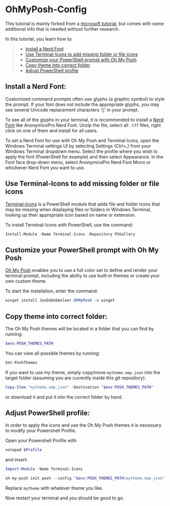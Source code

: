 # OhMyPosh-Config

This tutorial is mainly forked from a [microsoft tutorial](https://learn.microsoft.com/en-us/windows/terminal/tutorials/custom-prompt-setup), but comes with some additional info that is needed without further research.

In this tutorial, you learn how to:

> * [Install a Nerd Font](#install-a-nerd-font)
> * [Use Terminal-Icons to add missing folder or file icons](#use-terminal-icons-to-add-missing-folder-or-file-icons)
> * [Customize your PowerShell prompt with Oh My Posh](#customize-your-powershell-prompt-with-oh-my-posh)
> * [Copy theme into correct folder](#copy-theme-into-correct-folder)
> * [Adjust PowerShell profile](#adjust-powershell-profile)

## Install a Nerd Font:
Customized command prompts often use glyphs (a graphic symbol) to style the prompt. If your font does not include the appropriate glyphs, you may see several Unicode replacement characters '▯' in your prompt.

To see all of the glyphs in your terminal, it is recommended to install a [Nerd Font](https://www.nerdfonts.com/font-downloads) like AnonymicePro Nerd Font. Unzip the file, select all `.tff` files, right click on one of them and install for all users.

To set a Nerd Font for use with Oh My Posh and Terminal Icons, open the Windows Terminal settings UI by selecting Settings (Ctrl+,) from your Windows Terminal dropdown menu. Select the profile where you wish to apply the font (PowerShell for example) and then select Appearance. In the Font face drop-down menu, select AnonymicePro Nerd Font Mono or whichever Nerd Font you want to use.


## Use Terminal-Icons to add missing folder or file icons
[Terminal-Icons](https://github.com/devblackops/Terminal-Icons) is a PowerShell module that adds file and folder icons that may be missing when displaying files or folders in Windows Terminal, looking up their appropriate icon based on name or extension.

To install Terminal-Icons with PowerShell, use the command:

```powershell
Install-Module -Name Terminal-Icons -Repository PSGallery
```

## Customize your PowerShell prompt with Oh My Posh
[Oh My Posh](https://ohmyposh.dev) enables you to use a full color set to define and render your terminal prompt, including the ability to use built-in themes or create your own custom theme.

To start the installation, enter the command:
```powershell
winget install JanDeDobbeleer.OhMyPosh -s winget
```

## Copy theme into correct folder:

The Oh My Posh themes will be located in a folder that you can find by running:
```powershell
$env:POSH_THEMES_PATH
```
You can view all possible themes by running: 
```powershell
Get-PoshThemes
```
If you want to use my theme, simply copy/move `mytheme.omp.json` into the target folder (assuming you are currently inside this git repository):
```powershell
Copy-Item "mytheme.omp.json" -Destination "$env:POSH_THEMES_PATH"
```
or download it and put it into the correct folder by hand.

## Adjust PowerShell profile:
In order to apply the icons and use the Oh My Posh themes it is necessary to modify your Powershell Profile. 

Open your Powershell Profile with
```powershell
notepad $Profile
```
and insert: 
```powershell
Import-Module -Name Terminal-Icons

oh-my-posh init pwsh --config "$env:POSH_THEMES_PATH\mytheme.omp.json" | Invoke-Expression
```
Replace `mytheme` with whatever theme you like.

Now restart your terminal and you should be good to go.